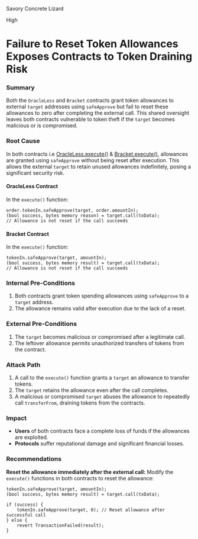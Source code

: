 Savory Concrete Lizard

High

# Failure to Reset Token Allowances Exposes Contracts to Token Draining Risk

### Summary
Both the `OracleLess` and `Bracket` contracts grant token allowances to external `target` addresses using `safeApprove` but fail to reset these allowances to zero after completing the external call. This shared oversight leaves both contracts vulnerable to token theft if the `target` becomes malicious or is compromised.

### Root Cause
In both contracts i.e [OracleLess.execute()](https://github.com/sherlock-audit/2024-11-oku/blob/ee3f781a73d65e33fb452c9a44eb1337c5cfdbd6/oku-custom-order-types/contracts/automatedTrigger/OracleLess.sol#L227) & [Bracket.execute()](https://github.com/sherlock-audit/2024-11-oku/blob/ee3f781a73d65e33fb452c9a44eb1337c5cfdbd6/oku-custom-order-types/contracts/automatedTrigger/Bracket.sol#L526), allowances are granted using `safeApprove` without being reset after execution. This allows the external `target` to retain unused allowances indefinitely, posing a significant security risk.

#### **OracleLess Contract**
In the `execute()` function:
```solidity
order.tokenIn.safeApprove(target, order.amountIn);
(bool success, bytes memory reason) = target.call(txData);
// Allowance is not reset if the call succeeds
```

#### **Bracket Contract**
In the `execute()` function:
```solidity
tokenIn.safeApprove(target, amountIn);
(bool success, bytes memory result) = target.call(txData);
// Allowance is not reset if the call succeeds
```

### Internal Pre-Conditions
1. Both contracts grant token spending allowances using `safeApprove` to a `target` address.
2. The allowance remains valid after execution due to the lack of a reset.

### External Pre-Conditions
1. The `target` becomes malicious or compromised after a legitimate call.
2. The leftover allowance permits unauthorized transfers of tokens from the contract.

### Attack Path
1. A call to the `execute()` function grants a `target` an allowance to transfer tokens.
2. The `target` retains the allowance even after the call completes.
3. A malicious or compromised `target` abuses the allowance to repeatedly call `transferFrom`, draining tokens from the contracts.

### Impact
- **Users** of both contracts face a complete loss of funds if the allowances are exploited.
- **Protocols** suffer reputational damage and significant financial losses.

### Recommendations
**Reset the allowance immediately after the external call:**
   Modify the `execute()` functions in both contracts to reset the allowance:
   ```solidity
   tokenIn.safeApprove(target, amountIn);
   (bool success, bytes memory result) = target.call(txData);

   if (success) {
       tokenIn.safeApprove(target, 0); // Reset allowance after successful call
   } else {
       revert TransactionFailed(result);
   }
   ```